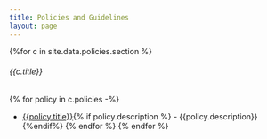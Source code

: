 ```yaml
---
title: Policies and Guidelines
layout: page
---
```


{%for c in site.data.policies.section %}
###### {{c.title}}
{% for policy in c.policies -%}
- [{{policy.title}}]({{policy.url|absolute_url}}){% if policy.description %} - {{policy.description}}{%endif%}
{% endfor %}
{% endfor %}
